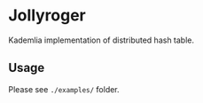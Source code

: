 # Jollyroger

Kademlia implementation of distributed hash table. 

## Usage

Please see ```./examples/``` folder.
